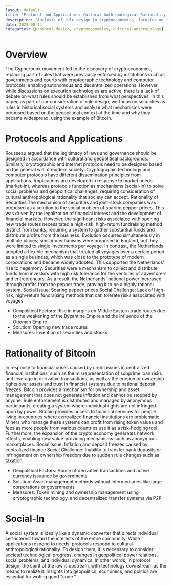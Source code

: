 ```yaml
---
layout: default
title: "Protocol and Application: Cultural Anthropological Rationality and Protocol Design"
description: "Analysis of rule design in cryptoeconomics, focusing on securities as rules in historical social systems and their geopolitical context."
date: 2025-08-14
categories: [protocol-design, cryptoeconomics, cultural-anthropology]
---
```


# Overview

The Cypherpunk movement led to the discovery of cryptoeconomics, replacing part of rules that were previously enforced by institutions such as governments and courts with cryptographic technology and computer protocols, enabling autonomous and decentralized operations. However, while discussions on execution technologies are active, there is a lack of debate on what rules should be established from what perspectives. In this paper, as part of our consideration of rule design, we focus on securities as rules in historical social systems and analyze what mechanisms were proposed based on the geopolitical context at the time and why they became widespread, using the example of Bitcoin.

# Protocols and Applications

Rousseau argued that the legitimacy of laws and governance should be designed in accordance with cultural and geopolitical backgrounds. Similarly, cryptographic and internet protocols need to be designed based on the general will of modern society. Cryptographic technology and computer protocols have different dissemination principles from applications. Applications are developed in response to market needs (market-in), whereas protocols function as mechanisms (social-in) to solve social problems and geopolitical challenges, requiring consideration of cultural anthropological rationality that society can accept.
Rationality of Securities
The mechanism of securities and joint-stock companies was proposed as a solution to the social problem of soaring pepper prices. This was driven by the legalization of financial interest and the development of financial markets. However, the significant risks associated with opening new trade routes necessitated a high-risk, high-return fundraising method distinct from banks, requiring a system to gather substantial funds and distribute profits from the business.
Evolution occurred simultaneously in multiple places; similar mechanisms were proposed in England, but they were limited to single investments per voyage. In contrast, the Netherlands adopted a flexible mechanism that treated all voyages over a certain period as a single business, which was close to the prototype of modern corporations and became widely adopted. This supported the Netherlands' rise to hegemony.
Securities were a mechanism to collect and distribute funds from investors with high risk tolerance for the ventures of adventurers and entrepreneurs. As a result, the Netherlands' national power increased through profits from the pepper trade, proving it to be a highly rational system.
Social Issue: Soaring pepper prices
Social Challenge: Lack of high-risk, high-return fundraising methods that can tolerate risks associated with voyages

- Geopolitical Factors: Rise in margins on Middle Eastern trade routes due to the weakening of the Byzantine Empire and the influence of the Ottoman Empire
- Solution: Opening new trade routes
- Measures: Invention of securities and stocks

# Rationality of Bitcoin

In response to financial crises caused by credit issues in centralized financial institutions, such as the misrepresentation of subprime loan risks and leverage in derivative transactions, as well as the erosion of ownership rights over assets and trust in financial systems due to national deposit freezes, Bitcoin provides a mechanism for ownership and asset management that does not generate inflation and cannot be stopped by anyone. Rule enforcement is distributed and managed by anonymous participants, creating a system where individual rights are not infringed upon by power.
Bitcoin provides access to financial services for people living in countries where centralized financial institutions are problematic. Miners who manage these systems can profit from rising token values and fees as more people from various countries use it as a risk-hedging tool. Furthermore, the expansion of the crypto economy generates network effects, enabling new value-providing mechanisms such as anonymous marketplaces.
Social Issue: Inflation and deposit freezes caused by centralized finance
Social Challenge: Inability to transfer bank deposits or infringement on ownership freedom due to sudden rule changes such as taxation

- Geopolitical Factors: Abuse of derivative transactions and active currency issuance by governments
- Solution: Asset management methods without intermediaries like large corporations or governments
- Measures: Token mining and ownership management using cryptographic technology, and decentralized transfer systems via P2P

# Social-In

A social system is ideally like a dynamic converter that directs individual self-interest toward the interests of the entire community. While applications respond to needs, protocols respond to cultural anthropological rationality. To design them, it is necessary to consider societal technological progress, changes in geopolitical power relations, social problems, and individual dynamics. In other words, in protocol design, the spirit of the law is upstream, with technology downstream as the means to realize it. Insights into geopolitics, economics, and politics are essential for writing good "code."
